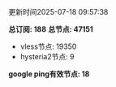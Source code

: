 更新时间2025-07-18 09:57:38

**总订阅: 188**
**总节点: 47151**
- vless节点: 19350
- hysteria2节点: 9

**google ping有效节点: 18**
